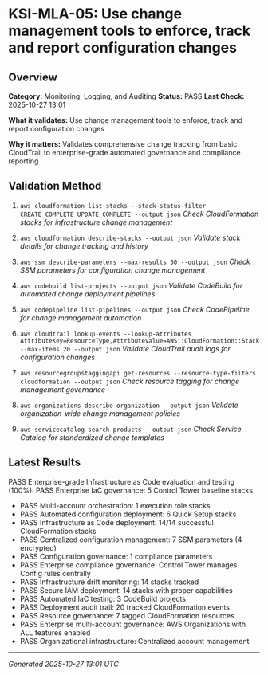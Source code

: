 # KSI-MLA-05: Use change management tools to enforce, track and report configuration changes

## Overview

**Category:** Monitoring, Logging, and Auditing
**Status:** PASS
**Last Check:** 2025-10-27 13:01

**What it validates:** Use change management tools to enforce, track and report configuration changes

**Why it matters:** Validates comprehensive change tracking from basic CloudTrail to enterprise-grade automated governance and compliance reporting

## Validation Method

1. `aws cloudformation list-stacks --stack-status-filter CREATE_COMPLETE UPDATE_COMPLETE --output json`
   *Check CloudFormation stacks for infrastructure change management*

2. `aws cloudformation describe-stacks --output json`
   *Validate stack details for change tracking and history*

3. `aws ssm describe-parameters --max-results 50 --output json`
   *Check SSM parameters for configuration change management*

4. `aws codebuild list-projects --output json`
   *Validate CodeBuild for automated change deployment pipelines*

5. `aws codepipeline list-pipelines --output json`
   *Check CodePipeline for change management automation*

6. `aws cloudtrail lookup-events --lookup-attributes AttributeKey=ResourceType,AttributeValue=AWS::CloudFormation::Stack --max-items 20 --output json`
   *Validate CloudTrail audit logs for configuration changes*

7. `aws resourcegroupstaggingapi get-resources --resource-type-filters cloudformation --output json`
   *Check resource tagging for change management governance*

8. `aws organizations describe-organization --output json`
   *Validate organization-wide change management policies*

9. `aws servicecatalog search-products --output json`
   *Check Service Catalog for standardized change templates*

## Latest Results

PASS Enterprise-grade Infrastructure as Code evaluation and testing (100%): PASS Enterprise IaC governance: 5 Control Tower baseline stacks
- PASS Multi-account orchestration: 1 execution role stacks
- PASS Automated configuration deployment: 6 Quick Setup stacks
- PASS Infrastructure as Code deployment: 14/14 successful CloudFormation stacks
- PASS Centralized configuration management: 7 SSM parameters (4 encrypted)
- PASS Configuration governance: 1 compliance parameters
- PASS Enterprise compliance governance: Control Tower manages Config rules centrally
- PASS Infrastructure drift monitoring: 14 stacks tracked
- PASS Secure IAM deployment: 14 stacks with proper capabilities
- PASS Automated IaC testing: 3 CodeBuild projects
- PASS Deployment audit trail: 20 tracked CloudFormation events
- PASS Resource governance: 7 tagged CloudFormation resources
- PASS Enterprise multi-account governance: AWS Organizations with ALL features enabled
- PASS Organizational infrastructure: Centralized account management

---
*Generated 2025-10-27 13:01 UTC*